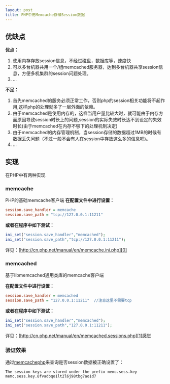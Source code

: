 ```yaml
---
layout: post
title: PHP中用Memcache存储Session数据
---
```


## 优缺点

**优点：**

1. 使用内存存放session信息，不经过磁盘，数据库等，速度快
2. 可以多台机器共用一个/组memcached服务器，达到多台机器共享session信息，方便多机集群的session问题处理。
3. ...

**不足：**

1. 首先memcached的服务必须正常工作，否则php的session相关功能将不起作用,这样php的处理就多了一层外面的依赖。
2. 由于memcached是使用内存的，这样当用户量比较大时，就可能由于内存方面原因导致session时长上的问题,session的实际失效时长达不到设定的失效时长(由于memcached在内存不够下的处理机制决定)
3. 由于memcached的内存管理机制，当session存储的数据超过1MB的时候有数据丢失问题（不过一般不会有人在session中存放这么多的信息吧)。
4. ...

## 实现

在PHP中有两种实现

### memcache

PHP的基础memcache客户端
**在配置文件中进行设置：**

```ini
session.save_handler = memcache
session.save_path = "tcp://127.0.0.1:11211"
```

**或者在程序中如下测试：**

```php
ini_set("session.save_handler","memcached");
ini_set("session.save_path","tcp://127.0.0.1:11211");
```

详见：[http://cn.php.net/manual/en/memcache.ini.php][0]

### memcached

基于libmemcached通用类库的memcache客户端

**在配置文件中进行设置：**

```ini
session.save_handler = memcached
session.save_path = "127.0.0.1:11211"  //注意这里不需要tcp
```

**或者在程序中如下测试：**

```php
ini_set("session.save_handler","memcached");
ini_set("session.save_path","127.0.0.1:11211");
```

详见：[http://cn.php.net/manual/en/memcached.sessions.php][1]感觉

### 验证效果

通过[memcachephp][2]来查询是否session数据被正确设置了：

```
The session keys are stored under the prefix memc.sess.key
memc.sess.key.8fvadbqo1lt2l6j98tbg7ao1d7
```

[0]: http://cn.php.net/manual/en/memcache.ini.php
[1]: http://cn.php.net/manual/en/memcached.sessions.php
[2]: http://livebookmark.net/memcachephp/memcachephp.zip